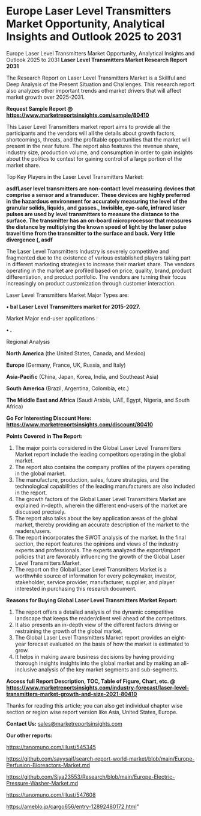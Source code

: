 # Europe Laser Level Transmitters Market Opportunity, Analytical Insights and Outlook 2025 to 2031
Europe Laser Level Transmitters Market Opportunity, Analytical Insights and Outlook 2025 to 2031
<strong>Laser Level Transmitters Market Research Report 2031</strong>

The Research Report on Laser Level Transmitters Market is a Skillful and Deep Analysis of the Present Situation and Challenges. This research report also analyzes other important trends and market drivers that will affect market growth over 2025-2031.

<strong>Request Sample Report @ <a href=https://www.marketreportsinsights.com/sample/80410>https://www.marketreportsinsights.com/sample/80410</a></strong>

This Laser Level Transmitters market report aims to provide all the participants and the vendors will all the details about growth factors, shortcomings, threats, and the profitable opportunities that the market will present in the near future. The report also features the revenue share, industry size, production volume, and consumption in order to gain insights about the politics to contest for gaining control of a large portion of the market share.

Top Key Players in the Laser Level Transmitters Market:

<strong>asdfLaser level transmitters are non-contact level measuring devices that comprise a sensor and a transducer. These devices are highly preferred in the hazardous environment for accurately measuring the level of the granular solids, liquids, and gasses., Invisible, eye-safe, infrared laser pulses are used by level transmitters to measure the distance to the surface. The transmitter has an on-board microprocessor that measures the distance by multiplying the known speed of light by the laser pulse travel time from the transmitter to the surface and back. Very little divergence (, asdf</strong>

The Laser Level Transmitters Industry is severely competitive and fragmented due to the existence of various established players taking part in different marketing strategies to increase their market share. The vendors operating in the market are profiled based on price, quality, brand, product differentiation, and product portfolio. The vendors are turning their focus increasingly on product customization through customer interaction.

Laser Level Transmitters Market Major Types are:

<strong>• bal Laser Level Transmitters market for 2015-2027.</strong>

Market Major end-user applications :

<strong>• .</strong>

Regional Analysis

</u><strong><b>North America</b></strong> (the United States, Canada, and Mexico)

<strong><b>Europe </b></strong>(Germany, France, UK, Russia, and Italy)

<strong><b>Asia-Pacific</b></strong> (China, Japan, Korea, India, and Southeast Asia)

<strong><b>South America</b></strong> (Brazil, Argentina, Colombia, etc.)

<strong><b>The Middle East and Africa</b></strong> (Saudi Arabia, UAE, Egypt, Nigeria, and South Africa)

<strong>Go For Interesting Discount Here: <a href=https://www.marketreportsinsights.com/discount/80410>https://www.marketreportsinsights.com/discount/80410</a></strong>

<strong>Points Covered in The Report:</strong>
<ol>
  <li>The major points considered in the Global Laser Level Transmitters Market report include the leading competitors operating in the global market.</li>
  <li>The report also contains the company profiles of the players operating in the global market.</li>
  <li>The manufacture, production, sales, future strategies, and the technological capabilities of the leading manufacturers are also included in the report.</li>
  <li>The growth factors of the Global Laser Level Transmitters Market are explained in-depth, wherein the different end-users of the market are discussed precisely.</li>
  <li>The report also talks about the key application areas of the global market, thereby providing an accurate description of the market to the readers/users.</li>
  <li>The report incorporates the SWOT analysis of the market. In the final section, the report features the opinions and views of the industry experts and professionals. The experts analyzed the export/import policies that are favorably influencing the growth of the Global Laser Level Transmitters Market.</li>
  <li>The report on the Global Laser Level Transmitters Market is a worthwhile source of information for every policymaker, investor, stakeholder, service provider, manufacturer, supplier, and player interested in purchasing this research document.</li>
</ol>
<strong>Reasons for Buying Global Laser Level Transmitters Market Report:</strong>

<ol>
  <li>The report offers a detailed analysis of the dynamic competitive landscape that keeps the reader/client well ahead of the competitors.</li>
  <li>It also presents an in-depth view of the different factors driving or restraining the growth of the global market.</li>
  <li>The Global Laser Level Transmitters Market report provides an eight-year forecast evaluated on the basis of how the market is estimated to grow.</li>
  <li>It helps in making aware business decisions by having providing thorough insights insights into the global market and by making an all-inclusive analysis of the key market segments and sub-segments.</li>
</ol>
<strong>Access full Report Description, TOC, Table of Figure, Chart, etc. @ <a href=https://www.marketreportsinsights.com/industry-forecast/laser-level-transmitters-market-growth-and-size-2021-80410>https://www.marketreportsinsights.com/industry-forecast/laser-level-transmitters-market-growth-and-size-2021-80410</a></strong>


Thanks for reading this article; you can also get individual chapter wise section or region wise report version like Asia, United States, Europe.

<strong>Contact Us:</strong>
sales@marketreportsinsights.com

<strong>Our other reports:</strong>

<a href=https://tanomuno.com/illust/545345>https://tanomuno.com/illust/545345</a>

<a href=https://github.com/sayysaif/search-report-world-market/blob/main/Europe-Perfusion-Bioreactors-Market.md>https://github.com/sayysaif/search-report-world-market/blob/main/Europe-Perfusion-Bioreactors-Market.md</a>

<a href=https://github.com/Siya23553/Research/blob/main/Europe-Electric-Pressure-Washer-Market.md>https://github.com/Siya23553/Research/blob/main/Europe-Electric-Pressure-Washer-Market.md</a>

<a href=https://tanomuno.com/illust/547608>https://tanomuno.com/illust/547608</a>

<a href=https://ameblo.jp/cargo656/entry-12892480172.html>https://ameblo.jp/cargo656/entry-12892480172.html</a>"
